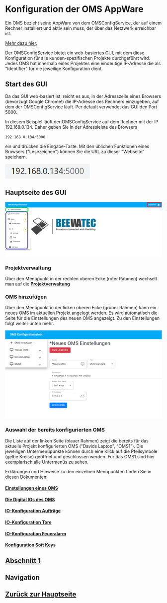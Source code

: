 # Konfiguration der OMS AppWare

Ein OMS bezieht seine AppWare von dem OMSConfigService, der auf einem Rechner installiert und aktiv sein muss, der über das Netzwerk erreichbar ist. 

[Mehr dazu hier.](../working_principle/working_principle_main.md)

Der OMSConfigService bietet ein web-basiertes GUI, mit dem diese Konfiguration für alle kunden-spezifischen Projekte durchgeführt wird.
Jedes OMS hat innerhalb eines Projektes eine eindeutige IP-Adresse die als "Identifier" für die jeweilige Konfiguration dient.

## Start des GUI
Da das GUI web-basiert ist, reicht es aus, in der Adresszeile eines Browsers (bevorzugt Google Chrome!) die IP-Adresse des Rechners einzugeben, auf dem der OMSConfigService läuft. Per default verwendet das GUI den Port 5000.

In diesem Beispiel läuft der OMSConfigService auf dem Rechner mit der IP 192.168.0.134. Daher geben Sie in der Adressleiste des Browsers 

`192.168.0.134:5000`

ein und drücken die Eingabe-Taste. Mit den üblichen Funktionen eines Browsers ("Lesezeichen") können Sie die URL zu dieser "Webseite" speichern.

![URL-Zeile](./URL.PNG?raw=true "URL des GUI")

## Hauptseite des GUI

![Hauptseite](./MainPage.PNG?raw=true "Hauptseite des GUI")

### Projektverwaltung
Über den Menüpunkt in der rechten oberen Ecke (roter Rahmen) wechselt man auf die [**Projektverwaltung**](./configuration_project.md)

### OMS hinzufügen
Über den Menüpunkt in der linken oberen Ecke (grüner Rahmen) kann ein neues OMS im aktuellen Projekt angelegt werden. Es wird automatisch die Seite für die Einstellungen des neuen OMS angezeigt. Zu den Einstellungen folgt weiter unten mehr.

![Neues OMS angelegt](./NewOMS.PNG?raw=true "Einstellungen für neues OMS")

### Auswahl der bereits konfigurierten OMS
Die Liste auf der linken Seite (blauer Rahmen) zeigt die bereits für das aktuelle Projekt konfigurierten OMS ("Davids Laptop", "OMS1"). Die jeweiligen Untermenüpunkte können durch eine Klick auf die Pfeilsymbole (gelbe Kreise) geöffnet und geschlossen werden. Für das OMS1 sind hier exemplarisch alle Untermenüs zu sehen.

Erklärungen und Hinweise zu den einzelnen Menüpunkten finden Sie in diesen Dokumenten:

#### [Einstellungen eines OMS](./configuration_settings.md)

#### [Die Digital IOs des OMS](./configuration_iogeneral.md)
#### [IO-Konfiguration Aufträge](./configuration_ioorders.md)
#### [IO-Konfiguration Tore](./configuration_iogates.md)
#### [IO-Konfiguration Feueralarm](./configuration_iofire.md)
#### [Konfiguration Soft Keys](./configuration_softkeys.md)


## [Abschnitt 1](./configuration_ch1.md)

## Navigation
## [Zurück zur Hauptseite](../README.md)
